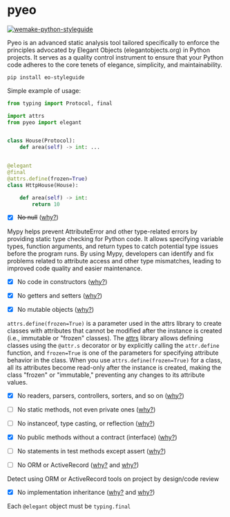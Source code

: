 # pyeo

[![wemake-python-styleguide](https://img.shields.io/badge/style-wemake-000000.svg)](https://github.com/wemake-services/wemake-python-styleguide)

Pyeo  is an advanced static analysis tool tailored specifically to enforce the principles advocated by
Elegant Objects (elegantobjects.org) in Python projects. It serves as a quality control instrument to ensure
that your Python code adheres to the core tenets of elegance, simplicity, and maintainability.

```bash
pip install eo-styleguide
```

Simple example of usage:

```python
from typing import Protocol, final

import attrs
from pyeo import elegant


class House(Protocol):
    def area(self) -> int: ...


@elegant
@final
@attrs.define(frozen=True)
class HttpHouse(House):

    def area(self) -> int:
        return 10
```

- [x] ~~No null~~ ([why?](http://www.yegor256.com/2014/05/13/why-null-is-bad.html))

Mypy helps prevent AttributeError and other type-related errors by providing static type checking for Python code. It allows specifying variable types, function arguments, and return types to catch potential type issues before the program runs. By using Mypy, developers can identify and fix problems related to attribute access and other type mismatches, leading to improved code quality and easier maintenance.

- [x] No code in constructors ([why?](http://www.yegor256.com/2015/05/07/ctors-must-be-code-free.html))

- [x] No getters and setters ([why?](http://www.yegor256.com/2014/09/16/getters-and-setters-are-evil.html))

- [x] No mutable objects ([why?](http://www.yegor256.com/2014/06/09/objects-should-be-immutable.html))

`attrs.define(frozen=True)` is a parameter used in the attrs library to create classes with attributes that cannot be modified after the instance is created (i.e., immutable or "frozen" classes).
The [attrs](https://www.attrs.org/en/stable/) library allows defining classes using the `@attr.s` decorator or by explicitly calling the `attr.define` function, and `frozen=True` is one of the parameters for specifying attribute behavior in the class. 
When you use `attrs.define(frozen=True)` for a class, all its attributes become read-only after the instance is created, making the class "frozen" or "immutable," preventing any changes to its attribute values.

- [x] No readers, parsers, controllers, sorters, and so on ([why?](https://www.yegor256.com/2015/03/09/objects-end-with-er.html))

- [ ] No static methods, not even private ones ([why?](http://www.yegor256.com/2017/02/07/private-method-is-new-class.html))

- [ ] No instanceof, type casting, or reflection ([why?](http://www.yegor256.com/2015/04/02/class-casting-is-anti-pattern.html))

- [x] No public methods without a contract (interface) ([why?](https://www.yegor256.com/2014/11/20/seven-virtues-of-good-object.html#2-he-works-by-contracts))

- [ ] No statements in test methods except assert ([why?](http://www.yegor256.com/2017/05/17/single-statement-unit-tests.html))

- [ ] No ORM or ActiveRecord ([why?](https://www.yegor256.com/2014/12/01/orm-offensive-anti-pattern.html) and [why?](https://www.yegor256.com/2016/07/26/active-record.html))

Detect using ORM or ActiveRecord tools on project by design/code review

- [x] No implementation inheritance ([why?](http://www.yegor256.com/2017/01/31/decorating-envelopes.html) and [why?](http://www.yegor256.com/2016/09/13/inheritance-is-procedural.html))

Each `@elegant` object must be `typing.final`
